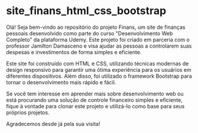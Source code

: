 # site_finans_html_css_bootstrap
Olá! Seja bem-vindo ao repositório do projeto Finans, um site de finanças pessoais desenvolvido como parte do curso "Desenvolvimento Web Completo" da plataforma Udemy. Este projeto foi criado em parceria com o professor Jamilton Damasceno e visa ajudar as pessoas a controlarem suas despesas e investimentos de forma simples e eficiente.  


Este site foi construído com HTML e CSS, utilizando técnicas modernas de design responsivo para garantir uma ótima experiência para os usuários em diferentes dispositivos. Além disso, foi utilizado o framework Bootstrap para tornar o desenvolvimento mais rápido e fácil.  


Se você tem interesse em aprender mais sobre desenvolvimento web ou está procurando uma solução de controle financeiro simples e eficiente, fique à vontade para clonar este projeto e utilizá-lo como base para seus próprios projetos.  


Agradecemos desde já pela sua visita!
